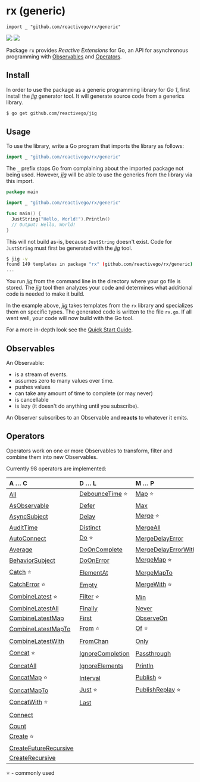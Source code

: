 # rx (generic)

    import _ "github.com/reactivego/rx/generic"

[![](../../assets/godev.svg?raw=true)](https://pkg.go.dev/github.com/reactivego/rx/generic?tab=doc)
[![](../../assets/rx.svg?raw=true)](http://reactivex.io/intro.html)

Package `rx` provides *Reactive Extensions* for Go, an API for asynchronous programming with [Observables](#observables) and [Operators](#operators).

## Install
In order to use the package as a generic programming library for *Go 1*, first install the [*jig*](https://github.com/reactivego/jig) generator tool. It will generate source code from a generics library.

```bash
$ go get github.com/reactivego/jig
```
## Usage

To use the library, write a Go program that imports the library as follows:

```go
import _ "github.com/reactivego/rx/generic"
```
The `_` prefix stops Go from complaining about the imported package not being used. However, [*jig*](https://github.com/reactivego/jig) will be able to use the generics from the library via this import.

```go	
package main

import _ "github.com/reactivego/rx/generic"

func main() {
  JustString("Hello, World!").Println()
  // Output: Hello, World!
}
```
This will not build as-is, because `JustString` doesn't exist. Code for `JustString` must first be generated with the [*jig*](https://github.com/reactivego/jig) tool.

```bash
$ jig -v
found 149 templates in package "rx" (github.com/reactivego/rx/generic)
...
```
You run [*jig*](https://github.com/reactivego/jig) from the command line in the directory where your go file is stored. The [*jig*](https://github.com/reactivego/jig) tool then analyzes your code and determines what additional code is needed to make it build.

In the example above, [*jig*](https://github.com/reactivego/jig) takes templates from the `rx` library and specializes them on specific types. The generated code is written to the file `rx.go`. If all went well, your code will now build with the Go tool.

For a more in-depth look see the [Quick Start Guide](QUICKSTART.md).

## Observables

An Observable:

- is a stream of events.
- assumes zero to many values over time.
- pushes values
- can take any amount of time to complete (or may never)
- is cancellable
- is lazy (it doesn't do anything until you subscribe).

An Observer subscribes to an Observable and **reacts** to whatever it emits.

## Operators

Operators work on one or more Observables to transform, filter and combine them into new Observables.

Currently 98 operators are implemented:
    
| A … C                   | D … L                 | M … P                  | R … S              | T … W                   |
|:------------------------|:----------------------|:-----------------------|:-------------------|:------------------------|
| [All]                   | [DebounceTime] :star: | [Map] :star:           | [Range]            | [Take]                  |
| [AsObservable]          | [Defer]               | [Max]                  | [Reduce]           | [TakeLast]              |
| [AsyncSubject]          | [Delay]               | [Merge] :star:         | [RefCount]         | [TakeUntil]             |
| [AuditTime]             | [Distinct]            | [MergeAll]             | [Repeat]           | [TakeWhile]             |
| [AutoConnect]           | [Do] :star:           | [MergeDelayError]      | [ReplaySubject]    | [ThrottleTime]          |
| [Average]               | [DoOnComplete]        | [MergeDelayErrorWith]  | [Retry]            | [Throw]                 |
| [BehaviorSubject]       | [DoOnError]           | [MergeMap] :star:      | [Sample]           | [Ticker]                |
| [Catch] :star:          | [ElementAt]           | [MergeMapTo]           | [Scan] :star:      | [TimeInterval]          |
| [CatchError] :star:     | [Empty]               | [MergeWith] :star:     | [Serialize]        | [Timeout]               |
| [CombineLatest] :star:  | [Filter] :star:       | [Min]                  | [Single]           | [Timer]                 |
| [CombineLatestAll]      | [Finally]             | [Never]                | [Skip]             | [Timestamp]             |
| [CombineLatestMap]      | [First]               | [ObserveOn]            | [SkipLast]         | [ToChan]                |
| [CombineLatestMapTo]    | [From] :star:         | [Of] :star:            | [Start]            | [ToSingle]              |
| [CombineLatestWith]     | [FromChan]            | [Only]                 | [StartWith] :star: | [ToSlice]               |
| [Concat] :star:         | [IgnoreCompletion]    | [Passthrough]          | [Subject]          | [Wait]                  |
| [ConcatAll]             | [IgnoreElements]      | [Println]              | [Subscribe]        | [WithLatestFrom] :star: |
| [ConcatMap] :star:      | [Interval]            | [Publish] :star:       | [SubscribeOn]      | [WithLatestFromAll]     |
| [ConcatMapTo]           | [Just] :star:         | [PublishReplay] :star: | [Sum]              |
| [ConcatWith] :star:     | [Last]                |                        | [SwitchAll]        |
| [Connect]               |                       |                        | [SwitchMap] :star: 
| [Count]                 |
| [Create] :star:         |
| [CreateFutureRecursive] |
| [CreateRecursive]       |

:star: - commonly used

[All]: operators/All.md
[AsObservable]: operators/AsObservable.md
[AuditTime]: operators/AuditTime.md
[AsyncSubject]: operators/AsyncSubject.md
[AutoConnect]: operators/AutoConnect.md
[Average]: operators/Average.md
[BehaviorSubject]: operators/BehaviorSubject.md
[Catch]: operators/Catch.md
[CatchError]: operators/CatchError.md
[CombineLatest]: operators/CombineLatest.md
[CombineLatestAll]: operators/CombineLatestAll.md
[CombineLatestMap]: operators/CombineLatestMap.md
[CombineLatestMapTo]: operators/CombineLatestMapTo.md
[CombineLatestWith]: operators/CombineLatestWith.md
[Concat]: operators/Concat.md
[ConcatAll]: operators/ConcatAll.md
[ConcatMap]: operators/ConcatMap.md
[ConcatMapTo]: operators/ConcatMapTo.md
[ConcatWith]: operators/ConcatWith.md
[Connect]: operators/Connect.md
[Count]: operators/Count.md
[Create]: operators/Create.md
[CreateFutureRecursive]: operators/CreateFutureRecursive.md
[CreateRecursive]: operators/CreateRecursive.md
[DebounceTime]: operators/DebounceTime.md
[Defer]: operators/Defer.md
[Delay]: operators/Delay.md
[Distinct]: operators/Distinct.md
[Do]: operators/Do.md
[DoOnComplete]: operators/DoOnComplete.md
[DoOnError]: operators/DoOnError.md
[ElementAt]: operators/ElementAt.md
[Empty]: operators/Empty.md
[Filter]: operators/Filter.md
[Finally]: operators/Finally.md
[First]: operators/First.md
[From]: operators/From.md
[FromChan]: operators/FromChan.md
[IgnoreCompletion]: operators/IgnoreCompletion.md
[IgnoreElements]: operators/IgnoreElements.md
[Interval]: operators/Interval.md
[Just]: operators/Just.md
[Last]: operators/Last.md
[Map]: operators/Map.md
[Max]: operators/Max.md
[Merge]: operators/Merge.md
[MergeAll]: operators/MergeAll.md
[MergeDelayError]: operators/MergeDelayError.md
[MergeDelayErrorWith]: operators/MergeDelayErrorWith.md
[MergeMap]: operators/MergeMap.md
[MergeMapTo]: operators/MergeMapTo.md
[MergeWith]: operators/MergeWith.md
[Min]: operators/Min.md
[Never]: operators/Never.md
[ObserveOn]: operators/ObserveOn.md
[Of]: operators/Of.md
[Only]: operators/Only.md
[Passthrough]: operators/Passthrough.md
[Println]: operators/Println.md
[Publish]: operators/Publish.md
[PublishReplay]: operators/PublishReplay.md
[Range]: operators/Range.md
[Reduce]: operators/Reduce.md
[RefCount]: operators/RefCount.md
[Repeat]: operators/Repeat.md
[ReplaySubject]: operators/ReplaySubject.md
[Retry]: operators/Retry.md
[Sample]: operators/Sample.md
[Scan]: operators/Scan.md
[Serialize]: operators/Serialize.md
[Single]: operators/Single.md
[Skip]: operators/Skip.md
[SkipLast]: operators/SkipLast.md
[Start]: operators/Start.md
[StartWith]: operators/StartWith.md
[Subject]: operators/Subject.md
[Subscribe]: operators/Subscribe.md
[SubscribeOn]: operators/SubscribeOn.md
[Sum]: operators/Sum.md
[SwitchAll]: operators/SwitchAll.md
[SwitchMap]: operators/SwitchMap.md
[Take]: operators/Take.md
[TakeLast]: operators/TakeLast.md
[TakeUntil]: operators/TakeUntil.md
[TakeWhile]: operators/TakeWhile.md
[ThrottleTime]: operators/ThrottleTime.md
[Throw]: operators/Throw.md
[Ticker]: operators/Ticker.md
[TimeInterval]: operators/TimeInterval.md
[Timeout]: operators/Timeout.md
[Timer]: operators/Timer.md
[Timestamp]: operators/Timestamp.md
[ToChan]: operators/ToChan.md
[ToSingle]: operators/ToSingle.md
[ToSlice]: operators/ToSlice.md
[Wait]: operators/Wait.md
[WithLatestFrom]: operators/WithLatestFrom.md
[WithLatestFromAll]: operators/WithLatestFromAll.md
